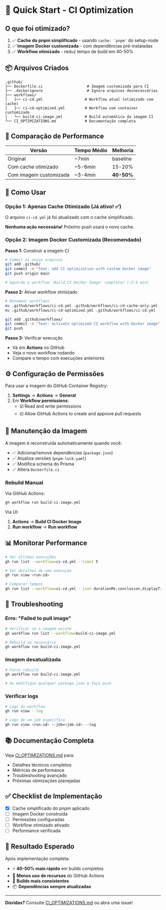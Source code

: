 # 🚀 Quick Start - CI Optimization

## O que foi otimizado?

1. ✅ **Cache do pnpm simplificado** - usando `cache: 'pnpm'` do setup-node
2. ✅ **Imagem Docker customizada** - com dependências pré-instaladas
3. ✅ **Workflow otimizado** - reduz tempo de build em 40-50%

## 📦 Arquivos Criados

```
.github/
├── Dockerfile.ci                    # Imagem customizada para CI
├── .dockerignore                    # Ignora arquivos desnecessários
├── workflows/
│   ├── ci-cd.yml                   # Workflow atual (otimizado com cache)
│   ├── ci-cd-optimized.yml         # Workflow com container customizado
│   └── build-ci-image.yml          # Build automático da imagem CI
└── CI_OPTIMIZATIONS.md             # Documentação completa
```

## 🎯 Comparação de Performance

| Versão | Tempo Médio | Melhoria |
|--------|-------------|----------|
| Original | ~7min | baseline |
| Com cache otimizado | ~5-6min | 15-20% |
| Com imagem customizada | ~3-4min | **40-50%** |

## 🚀 Como Usar

### Opção 1: Apenas Cache Otimizado (Já ativo! ✅)

O arquivo `ci-cd.yml` já foi atualizado com o cache simplificado.

**Nenhuma ação necessária!** Próximo push usará o novo cache.

### Opção 2: Imagem Docker Customizada (Recomendado)

**Passo 1:** Construir a imagem CI
```bash
# Commit os novos arquivos
git add .github/
git commit -m "feat: add CI optimization with custom Docker image"
git push origin main

# Aguarde o workflow 'Build CI Docker Image' completar (~3-5 min)
```

**Passo 2:** Ativar workflow otimizado
```bash
# Renomear workflows
mv .github/workflows/ci-cd.yml .github/workflows/ci-cd-cache-only.yml
mv .github/workflows/ci-cd-optimized.yml .github/workflows/ci-cd.yml

git add .github/workflows/
git commit -m "feat: activate optimized CI workflow with Docker image"
git push
```

**Passo 3:** Verificar execução
- Vá em **Actions** no GitHub
- Veja o novo workflow rodando
- Compare o tempo com execuções anteriores

## ⚙️ Configuração de Permissões

Para usar a imagem do GitHub Container Registry:

1. **Settings** → **Actions** → **General**
2. Em **Workflow permissions**:
   - ☑️ Read and write permissions
   - ☑️ Allow GitHub Actions to create and approve pull requests

## 🔄 Manutenção da Imagem

A imagem é reconstruída automaticamente quando você:
- ✅ Adiciona/remove dependências (`package.json`)
- ✅ Atualiza versões (`pnpm-lock.yaml`)
- ✅ Modifica schema do Prisma
- ✅ Altera `Dockerfile.ci`

### Rebuild Manual

Via GitHub Actions:
```bash
gh workflow run build-ci-image.yml
```

Via UI:
1. **Actions** → **Build CI Docker Image**
2. **Run workflow** → **Run workflow**

## 📊 Monitorar Performance

```bash
# Ver últimas execuções
gh run list --workflow=ci-cd.yml --limit 5

# Ver detalhes de uma execução
gh run view <run-id>

# Comparar tempos
gh run list --workflow=ci-cd.yml --json durationMs,conclusion,displayTitle
```

## 🐛 Troubleshooting

### Erro: "Failed to pull image"
```bash
# Verificar se a imagem existe
gh workflow run list --workflow=build-ci-image.yml

# Rebuild se necessário
gh workflow run build-ci-image.yml
```

### Imagem desatualizada
```bash
# Force rebuild
gh workflow run build-ci-image.yml

# Ou modifique qualquer package.json e faça push
```

### Verificar logs
```bash
# Logs do workflow
gh run view --log

# Logs de um job específico
gh run view <run-id> --job=<job-id> --log
```

## 📚 Documentação Completa

Veja [CI_OPTIMIZATIONS.md](CI_OPTIMIZATIONS.md) para:
- Detalhes técnicos completos
- Métricas de performance
- Troubleshooting avançado
- Próximas otimizações planejadas

## ✅ Checklist de Implementação

- [x] Cache simplificado do pnpm aplicado
- [ ] Imagem Docker construída
- [ ] Permissões configuradas
- [ ] Workflow otimizado ativado
- [ ] Performance verificada

## 🎉 Resultado Esperado

Após implementação completa:
- ⚡ **40-50% mais rápido** em builds completos
- 💾 **Menos uso de recursos** do GitHub Actions
- 🔄 **Builds mais consistentes**
- 📦 **Dependências sempre atualizadas**

---

**Dúvidas?** Consulte [CI_OPTIMIZATIONS.md](CI_OPTIMIZATIONS.md) ou abra uma issue!
